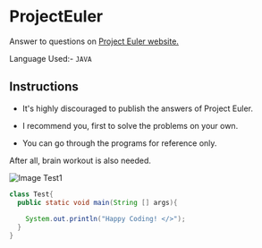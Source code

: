 # ProjectEuler
Answer to questions on [Project Euler website.](https://projecteuler.net/)

Language Used:-
```JAVA```

## Instructions

- It's highly discouraged to publish the answers of Project Euler.

- I recommend you, first to solve the problems on your own.

- You can go through the programs for reference only.

After all, brain workout is also needed.

![Image Test1](https://maroonandgray.nutleyschools.org/sites/default/files/articles/LoriBrain.jpg)

```Java
class Test{
  public static void main(String [] args){
    
    System.out.println("Happy Coding! </>");
  }
}
```
